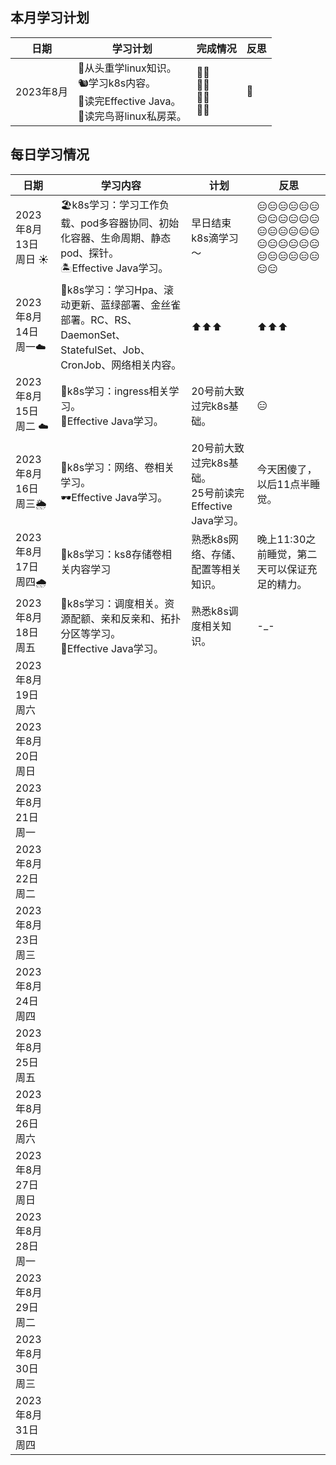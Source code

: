 ## 本月学习计划

| 日期      | 学习计划                                                     | 完成情况                | 反思 |
| --------- | ------------------------------------------------------------ | ----------------------- | ---- |
| 2023年8月 | 🦥从头重学linux知识。<br/>🐿️学习k8s内容。<br/>💫读完Effective Java。<br/>🍑读完鸟哥linux私房菜。 | 🤦‍♂️<br/>🤦‍♂️<br/>🤦‍♂️<br/>🤦‍♂️ | 🤔️    |

  

## 每日学习情况

| 日期                 | 学习内容                                                     | 计划                                                       | 反思                                          |
| -------------------- | ------------------------------------------------------------ | ---------------------------------------------------------- | --------------------------------------------- |
| 2023年8月13日 周日 ☀️ | 🏖️k8s学习：学习工作负载、pod多容器协同、初始化容器、生命周期、静态pod、探针。<br/>🏝️Effective Java学习。 | 早日结束k8s滴学习～                                        | 😑😑😑😑😑😑😑😑😑😑😑😑😑😑😑😑😑😑😑😑😑😑😑😑😑😑😑😑😑😑😑😑              |
| 2023年8月14日 周一☁️  | 🍦k8s学习：学习Hpa、滚动更新、蓝绿部署、金丝雀部署。RC、RS、DaemonSet、StatefulSet、Job、CronJob、网络相关内容。 | ⬆️⬆️⬆️                                                        | ⬆️⬆️⬆️                                           |
| 2023年8月15日 周二 ☁️ | 🍩k8s学习：ingress相关学习。<br/>🥜Effective Java学习。        | 20号前大致过完k8s基础。                                    | 😑                                             |
| 2023年8月16日 周三🌦️  | 🌚k8s学习：网络、卷相关学习。<br/>🕶️Effective Java学习。       | 20号前大致过完k8s基础。<br/>25号前读完Effective Java学习。 | 今天困傻了，以后11点半睡觉。                  |
| 2023年8月17日 周四🌧️  | 🍇k8s学习：ks8存储卷相关内容学习<br/>                         | 熟悉k8s网络、存储、配置等相关知识。                        | 晚上11:30之前睡觉，第二天可以保证充足的精力。 |
| 2023年8月18日 周五   | 🍗k8s学习：调度相关。资源配额、亲和反亲和、拓扑分区等学习。<br/>🍤Effective Java学习。 | 熟悉k8s调度相关知识。                                      | -_-                                           |
| 2023年8月19日 周六   |                                                              |                                                            |                                               |
| 2023年8月20日 周日   |                                                              |                                                            |                                               |
| 2023年8月21日 周一   |                                                              |                                                            |                                               |
| 2023年8月22日 周二   |                                                              |                                                            |                                               |
| 2023年8月23日 周三   |                                                              |                                                            |                                               |
| 2023年8月24日 周四   |                                                              |                                                            |                                               |
| 2023年8月25日 周五   |                                                              |                                                            |                                               |
| 2023年8月26日 周六   |                                                              |                                                            |                                               |
| 2023年8月27日 周日   |                                                              |                                                            |                                               |
| 2023年8月28日 周一   |                                                              |                                                            |                                               |
| 2023年8月29日 周二   |                                                              |                                                            |                                               |
| 2023年8月30日 周三   |                                                              |                                                            |                                               |
| 2023年8月31日 周四   |                                                              |                                                            |                                               |

